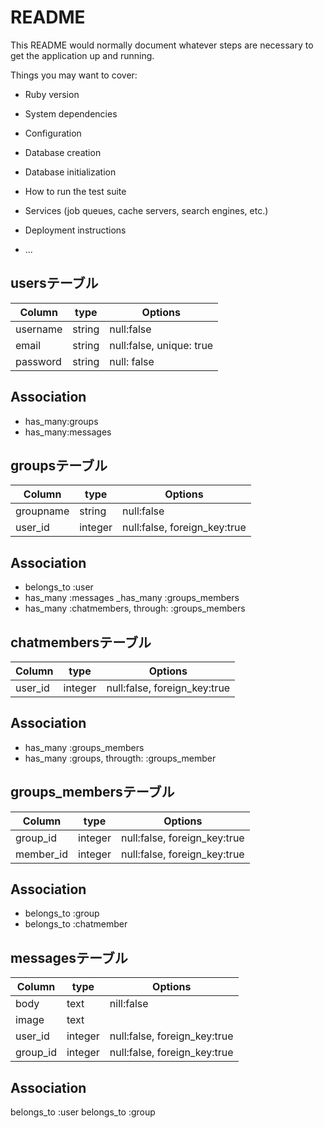 # README

This README would normally document whatever steps are necessary to get the
application up and running.

Things you may want to cover:

* Ruby version

* System dependencies

* Configuration

* Database creation

* Database initialization

* How to run the test suite

* Services (job queues, cache servers, search engines, etc.)

* Deployment instructions

* ...

## usersテーブル
|Column|type|Options|
|------|----|-------|
|username|string|null:false|
|email|string|null:false, unique: true|
|password|string|null: false|
## Association
- has_many:groups
- has_many:messages

## groupsテーブル
|Column|type|Options|
|------|----|-------|
|groupname|string|null:false|
|user_id|integer|null:false, foreign_key:true|
## Association
- belongs_to :user
- has_many :messages
_has_many :groups_members
- has_many :chatmembers, through: :groups_members

## chatmembersテーブル
|Column|type|Options|
|------|----|-------|
|user_id|integer|null:false, foreign_key:true|
## Association
- has_many :groups_members
- has_many :groups, througth: :groups_member

## groups_membersテーブル
|Column|type|Options|
|------|----|-------|
|group_id|integer|null:false, foreign_key:true|
|member_id|integer|null:false, foreign_key:true|
## Association
- belongs_to :group
- belongs_to :chatmember

## messagesテーブル
|Column|type|Options|
|------|----|-------|
|body|text|nill:false|
|image|text||
|user_id|integer|null:false, foreign_key:true|
|group_id|integer|null:false, foreign_key:true|
## Association
belongs_to :user
belongs_to :group